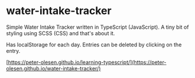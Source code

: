 # water-intake-tracker

Simple Water Intake Tracker written in TypeScript (JavaScript). A tiny bit of styling using SCSS (CSS) and that's about it.

Has localStorage for each day. Entries can be deleted by clicking on the entry.

[https://peter-olesen.github.io/learning-typescript/](https://peter-olesen.github.io/water-intake-tracker/)
